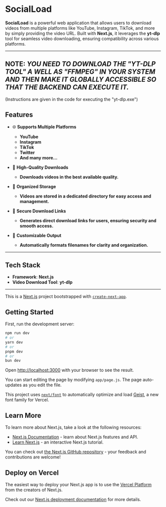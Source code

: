 # **SocialLoad**  

**SocialLoad** is a powerful web application that allows users to download videos from multiple platforms like YouTube, Instagram, TikTok, and more by simply providing the video URL. Built with **Next.js**, it leverages the **yt-dlp** tool for seamless video downloading, ensuring compatibility across various platforms.

---

## NOTE: *YOU NEED TO DOWNLOAD THE **"YT-DLP TOOL"** A WELL AS **"FFMPEG"** IN YOUR SYSTEM AND THEN MAKE IT GLOBALLY ACCESSIBLE SO THAT THE BACKEND CAN EXECUTE IT.* 
(Instructions are given in the code for executing the "yt-dlp.exe")

## **Features**  
- 🌐 **Supports Multiple Platforms**  
  - **YouTube**  
  - **Instagram**  
  - **TikTok**  
  - **Twitter**  
  - **And many more…**

- 🚀 **High-Quality Downloads**  
  - **Downloads videos in the best available quality.**

- 📂 **Organized Storage**  
  - **Videos are stored in a dedicated directory for easy access and management.**

- 🔗 **Secure Download Links**  
  - **Generates direct download links for users, ensuring security and smooth access.**

- 🔧 **Customizable Output**  
  - **Automatically formats filenames for clarity and organization.**

---

## **Tech Stack**  
- **Framework**: **Next.js**  
- **Video Download Tool**: **yt-dlp**  

---



This is a [Next.js](https://nextjs.org) project bootstrapped with [`create-next-app`](https://github.com/vercel/next.js/tree/canary/packages/create-next-app).

## Getting Started

First, run the development server:

```bash
npm run dev
# or
yarn dev
# or
pnpm dev
# or
bun dev
```

Open [http://localhost:3000](http://localhost:3000) with your browser to see the result.

You can start editing the page by modifying `app/page.js`. The page auto-updates as you edit the file.

This project uses [`next/font`](https://nextjs.org/docs/app/building-your-application/optimizing/fonts) to automatically optimize and load [Geist](https://vercel.com/font), a new font family for Vercel.

## Learn More

To learn more about Next.js, take a look at the following resources:

- [Next.js Documentation](https://nextjs.org/docs) - learn about Next.js features and API.
- [Learn Next.js](https://nextjs.org/learn) - an interactive Next.js tutorial.

You can check out [the Next.js GitHub repository](https://github.com/vercel/next.js) - your feedback and contributions are welcome!

## Deploy on Vercel

The easiest way to deploy your Next.js app is to use the [Vercel Platform](https://vercel.com/new?utm_medium=default-template&filter=next.js&utm_source=create-next-app&utm_campaign=create-next-app-readme) from the creators of Next.js.

Check out our [Next.js deployment documentation](https://nextjs.org/docs/app/building-your-application/deploying) for more details.
